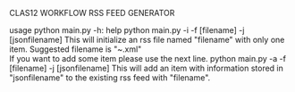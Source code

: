 CLAS12 WORKFLOW RSS FEED GENERATOR

usage
python main.py -h: help
python main.py -i -f [filename] -j [jsonfilename]
  This will initialize an rss file named "filename" with only one item.
  Suggested filename is "~.xml"           
  If you want to add some item please use the next line.
python main.py -a -f [filename] -j [jsonfilename]
  This will add an item with information stored in "jsonfilename" to the existing rss feed with "filename".
